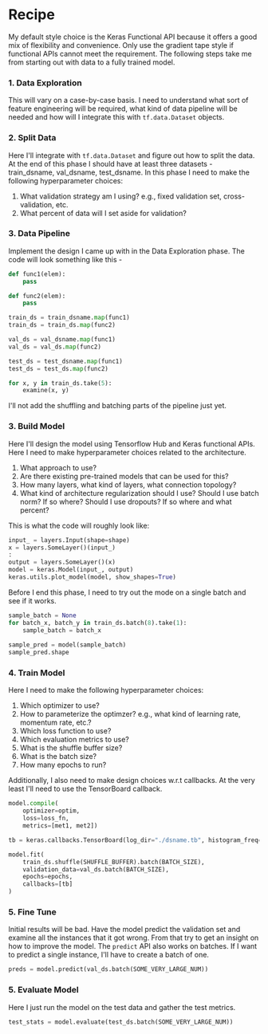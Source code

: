 # Recipe
My default style choice is the Keras Functional API because it offers a good mix of flexibility and convenience. Only use the gradient tape style if functional APIs cannot meet the requirement. The following steps take me from starting out with data to a fully trained model.

### 1. Data Exploration
This will vary on a case-by-case basis. I need to understand what sort of feature engineering will be required, what kind of data pipeline will be needed and how will I integrate this with `tf.data.Dataset` objects.

### 2. Split Data
Here I'll integrate with `tf.data.Dataset` and figure out how to split the data. At the end of this phase I should have at least three datasets - train_dsname, val_dsname, test_dsname. In this phase I need to make the following hyperparameter choices:
  1. What validation strategy am I using? e.g., fixed validation set, cross-validation, etc.
  2. What percent of data will I set aside for validation?

### 3. Data Pipeline
Implement the design I came up with in the Data Exploration phase. The code will look something like this -
```python
def func1(elem):
    pass

def func2(elem):
    pass

train_ds = train_dsname.map(func1)
train_ds = train_ds.map(func2)

val_ds = val_dsname.map(func1)
val_ds = val_ds.map(func2)

test_ds = test_dsname.map(func1)
test_ds = test_ds.map(func2)

for x, y in train_ds.take(5):
    examine(x, y)
```
I'll not add the shuffling and batching parts of the pipeline just yet.

### 3. Build Model
Here I'll design the model using Tensorflow Hub and Keras functional APIs. Here I need to make hyperparameter choices related to the architecture.
  1. What approach to use?
  2. Are there existing pre-trained models that can be used for this?
  3. How many layers, what kind of layers, what connection topology?
  4. What kind of architecture regularization should I use? Should I use batch norm? If so where? Should I use dropouts? If so where and what percent?

This is what the code will roughly look like:
```python
input_ = layers.Input(shape=shape)
x = layers.SomeLayer()(input_)
:
output = layers.SomeLayer()(x)
model = keras.Model(input_, output)
keras.utils.plot_model(model, show_shapes=True)
```

Before I end this phase, I need to try out the mode on a single batch and see if it works.
```python
sample_batch = None
for batch_x, batch_y in train_ds.batch(8).take(1):
    sample_batch = batch_x
    
sample_pred = model(sample_batch)
sample_pred.shape
```

### 4. Train Model
Here I need to make the following hyperparameter choices:
  1. Which optimizer to use?
  2. How to parameterize the optimzer? e.g., what kind of learning rate, momentum rate, etc.?
  3. Which loss function to use?
  4. Which evaluation metrics to use?
  5. What is the shuffle buffer size?
  6. What is the batch size?
  7. How many epochs to run?
  
Additionally, I also need to make design choices w.r.t callbacks. At the very least I'll need to use the TensorBoard callback.  
  
```python
model.compile(
    optimizer=optim, 
    loss=loss_fn,
    metrics=[met1, met2])

tb = keras.callbacks.TensorBoard(log_dir="./dsname.tb", histogram_freq=1, update_freq="epoch")

model.fit(
    train_ds.shuffle(SHUFFLE_BUFFER).batch(BATCH_SIZE),
    validation_data=val_ds.batch(BATCH_SIZE),
    epochs=epochs,
    callbacks=[tb]
)
```

### 5. Fine Tune
Initial results will be bad. Have the model predict the validation set and examine all the instances that it got wrong. From that try to get an insight on how to improve the model. The `predict` API also works on batches. If I want to predict a single instance, I'll have to create a batch of one.
```python
preds = model.predict(val_ds.batch(SOME_VERY_LARGE_NUM))
```

### 5. Evaluate Model
Here I just run the model on the test data and gather the test metrics.
```python
test_stats = model.evaluate(test_ds.batch(SOME_VERY_LARGE_NUM))
```
